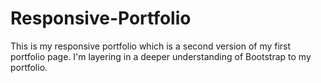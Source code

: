 # Responsive-Portfolio

This is my responsive portfolio which is a second version of my first portfolio page.  I'm layering in a deeper understanding of Bootstrap to my portfolio.
